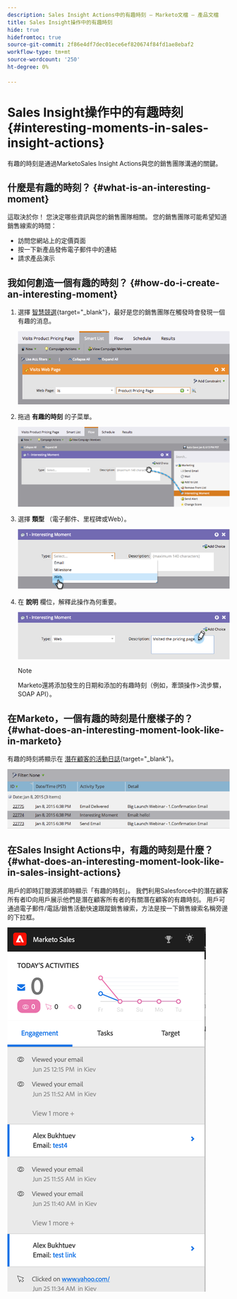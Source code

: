 ```yaml
---
description: Sales Insight Actions中的有趣時刻 — Marketo文檔 — 產品文檔
title: Sales Insight操作中的有趣時刻
hide: true
hidefromtoc: true
source-git-commit: 2f86e4df7dec01ece6ef820674f84fd1ae8ebaf2
workflow-type: tm+mt
source-wordcount: '250'
ht-degree: 0%

---
```


# Sales Insight操作中的有趣時刻 {#interesting-moments-in-sales-insight-actions}

有趣的時刻是通過MarketoSales Insight Actions與您的銷售團隊溝通的關鍵。

## 什麼是有趣的時刻？ {#what-is-an-interesting-moment}

這取決於你！ 您決定哪些資訊與您的銷售團隊相關。 您的銷售團隊可能希望知道銷售線索的時間：

* 訪問您網站上的定價頁面
* 按一下新產品發佈電子郵件中的連結
* 請求產品演示

## 我如何創造一個有趣的時刻？ {#how-do-i-create-an-interesting-moment}

1. 選擇 [智慧競選](/help/marketo/product-docs/core-marketo-concepts/smart-campaigns/understanding-smart-campaigns.md){target=&quot;_blank&quot;}，最好是您的銷售團隊在觸發時會發現一個有趣的消息。

   ![](assets/interesting-moments-in-sales-insight-actions-1.png)

1. 拖過 **有趣的時刻** 的子菜單。

   ![](assets/interesting-moments-in-sales-insight-actions-2.png)

1. 選擇 **類型** （電子郵件、里程碑或Web）。

   ![](assets/interesting-moments-in-sales-insight-actions-3.png)

1. 在 **說明** 欄位，解釋此操作為何重要。

   ![](assets/interesting-moments-in-sales-insight-actions-4.png)

   >[!NOTE]
   >
   >Marketo還將添加發生的日期和添加的有趣時刻（例如，牽頭操作>流步驟，SOAP API）。

## 在Marketo，一個有趣的時刻是什麼樣子的？  {#what-does-an-interesting-moment-look-like-in-marketo}

有趣的時刻將顯示在 [潛在顧客的活動日誌](/help/marketo/product-docs/core-marketo-concepts/smart-lists-and-static-lists/managing-people-in-smart-lists/using-the-person-detail-page.md){target=&quot;_blank&quot;}。

![](assets/interesting-moments-in-sales-insight-actions-5.png)

## 在Sales Insight Actions中，有趣的時刻是什麼？ {#what-does-an-interesting-moment-look-like-in-sales-insight-actions}

用戶的即時訂閱源將即時顯示「有趣的時刻」。 我們利用Salesforce中的潛在顧客所有者ID向用戶展示他們是潛在顧客所有者的有關潛在顧客的有趣時刻。 用戶可通過電子郵件/電話/銷售活動快速跟蹤銷售線索，方法是按一下銷售線索名稱旁邊的下拉框。

![](assets/interesting-moments-in-sales-insight-actions-6.png)
